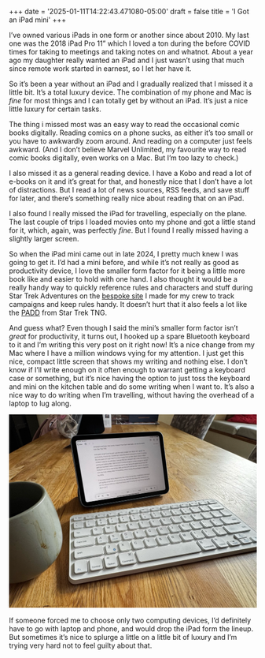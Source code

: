 +++
date = '2025-01-11T14:22:43.471080-05:00'
draft = false
title = 'I Got an iPad mini'
+++


I’ve owned various iPads in one form or another since about 2010. My last one was the 2018 iPad Pro 11” which I loved a ton during the before COVID times for taking to meetings and taking notes on and whatnot. About a year ago my daughter really wanted an iPad and I just wasn’t using that much since remote work started in earnest, so I let her have it.

So it’s been a year without an iPad and I gradually realized that I missed it a little bit. It’s a total luxury device. The combination of my phone and Mac is *fine* for most things and I can totally get by without an iPad. It’s just a nice little luxury for certain tasks.

The thing i missed most was an easy way to read the occasional comic books digitally. Reading comics on a phone sucks, as either it’s too small or you have to awkwardly zoom around. And reading on a computer just feels awkward. (And I don’t believe Marvel Unlimited, my favourite way to read comic books digitally, even works on a Mac. But I’m too lazy to check.)

I also missed it as a general reading device. I have a Kobo and read a lot of e-books on it and it’s great for that, and honestly nice that I don’t have a lot of distractions. But I read a lot of news sources, RSS feeds, and save stuff for later, and there’s something really nice about reading that on an iPad.

I also found I really missed the iPad for travelling, especially on the plane. The last couple of trips I loaded movies onto my phone and got a little stand for it, which, again, was perfectly *fine*. But I found I really missed having a slightly larger screen.

So when the iPad mini came out in late 2024, I pretty much knew I was going to get it. I’d had a mini before, and while it’s not really as good as productivity device, I love the smaller form factor for it being a little more book like and easier to hold with one hand. I also thought it would be a really handy way to quickly reference rules and characters and stuff during Star Trek Adventures on the [bespoke site](https://sta.tommertron.com/) I made for my crew to track campaigns and keep rules handy. It doesn’t hurt that it also feels a lot like the [PADD](https://en.m.wikipedia.org/wiki/LCARS#PADD) from Star Trek TNG.

And guess what? Even though I said the mini’s smaller form factor isn’t *great* for productivity, it turns out, I hooked up a spare Bluetooth keyboard to it and I’m writing this very post on it right now! It’s a nice change from my Mac where I have a million windows vying for my attention. I just get this nice, compact little screen that shows my writing and nothing else. I don’t know if I’ll write enough on it often enough to warrant getting a keyboard case or something, but it’s nice having the option to just toss the keyboard and mini on the kitchen table and do some writing when I want to. It’s also a nice way to do writing when I’m travelling, without having the overhead of a laptop to lug along.

![Writing this post](ipad-keyboard.png)

If someone forced me to choose only two computing devices, I’d definitely have to go with laptop and phone, and would drop the iPad form the lineup. But sometimes it’s nice to splurge a little on a little bit of luxury and I’m trying very hard not to feel guilty about that.